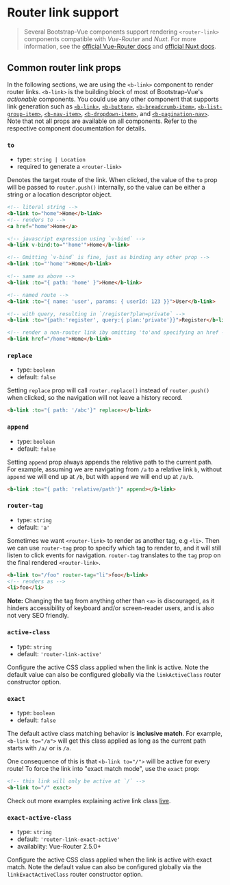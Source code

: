 # Router link support

> Several Bootstrap-Vue components support rendering `<router-link>` components compatible with
_Vue-Router_ and _Nuxt_. For more information, see the [official Vue-Router docs](https://router.vuejs.org/)
and [official Nuxt docs](https://nuxtjs.org/).


## Common router link props

In the following sections, we are using the `<b-link>` component to render router links.
`<b-link>` is the building block of most of Bootstrap-Vue's  _actionable_ components.
You could use any other component that supports link generation such as [`<b-link>`](/docs/components/link),
[`<b-button>`](/docs/components/button), [`<b-breadcrumb-item>`](/docs/components/breadcrumb),
[`<b-list-group-item>`](/docs/components/list-group), [`<b-nav-item>`](/docs/components/nav),
[`<b-dropdown-item>`](/docs/components/dropdown), and [`<b-pagination-nav>`](/docs/components/pagination-nav).
Note that not all props are available on all components. Refer to the respective component
documentation for details.


### `to`

- type: `string | Location`
- required to generate a `<router-link>`

Denotes the target route of the link. When clicked, the value of the `to` prop will be passed to
`router.push()` internally, so the value can be either a string or a location descriptor object.

``` html
<!-- literal string -->
<b-link to="home">Home</b-link>
<!-- renders to -->
<a href="home">Home</a>

<!-- javascript expression using `v-bind` -->
<b-link v-bind:to="'home'">Home</b-link>

<!-- Omitting `v-bind` is fine, just as binding any other prop -->
<b-link :to="'home'">Home</b-link>

<!-- same as above -->
<b-link :to="{ path: 'home' }">Home</b-link>

<!-- named route -->
<b-link :to="{ name: 'user', params: { userId: 123 }}">User</b-link>

<!-- with query, resulting in `/register?plan=private` -->
<b-link :to="{path:'register', query:{ plan:'private'}}">Register</b-link>

<!-- render a non-router link iby omitting 'to'and specifying an href -->
<b-link href="/home">Home</b-link>
```


### `replace`

- type: `boolean`
- default: `false`

Setting `replace` prop will call `router.replace()` instead of `router.push()` when clicked,
so the navigation will not leave a history record.

``` html
<b-link :to="{ path: '/abc'}" replace></b-link>
```


### `append`

- type: `boolean`
- default: `false`

Setting `append` prop always appends the relative path to the current path. For example,
assuming we are navigating from `/a` to a relative link `b`, without `append` we will end 
up at `/b`, but with `append` we will end up at `/a/b`.

``` html
<b-link :to="{ path: 'relative/path'}" append></b-link>
```


### `router-tag`

- type: `string`
- default: `'a'`

Sometimes we want `<router-link>` to render as another tag, e.g `<li>`. Then we can use `router-tag`
prop to specify which tag to render to, and it will still listen to click events for navigation.
`router-tag` translates to the `tag` prop on the final rendered `<router-link>`.

``` html
<b-link to="/foo" router-tag="li">foo</b-link>
<!-- renders as -->
<li>foo</li>
```

**Note:** Changing the tag from anything other than `<a>` is discouraged, as it hinders accessibility
of keyboard and/or screen-reader users, and is also not very SEO friendly.


### `active-class`

- type: `string`
- default: `'router-link-active'`

Configure the active CSS class applied when the link is active. Note the default value can also
be configured globally via the `linkActiveClass` router constructor option.

### `exact`

- type: `boolean`
- default: `false`

The default active class matching behavior is **inclusive match**. For example, `<b-link to="/a">`
will get this class applied as long as the current path starts with `/a/` or is `/a`.

One consequence of this is that `<b-link to="/">` will be active for every route! To force the
link into "exact match mode", use the `exact` prop:

``` html
<!-- this link will only be active at `/` -->
<b-link to="/" exact>
```

Check out more examples explaining active link class [live](https://jsfiddle.net/8xrk1n9f/).


### `exact-active-class`

- type: `string`
- default: `'router-link-exact-active'`
- availablity: Vue-Router 2.5.0+

Configure the active CSS class applied when the link is active with exact match. Note the
default value can also be configured globally via the `linkExactActiveClass` router constructor option.

